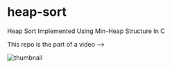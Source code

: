 # heap-sort
Heap Sort Implemented Using Min-Heap Structure In C

This repo is the part of a video --> 

![thumbnail](https://github.com/ShettyDhanushK/heap-sort/assets/122022180/e4e9fad5-ea1d-4d1c-a19c-9acde9cfb373)
